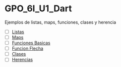 # GPO_6I_U1_Dart
Ejemplos de listas, maps, funciones, clases y herencia 
- [ ] [Listas](https://dartpad.dartlang.org/3dd9f4f862db7809c73e788efc3c71a2)
- [ ] [Maps](https://dartpad.dartlang.org/42539c7d880232f3ba0bfe98df328aac)
- [ ] [Funciones Basicas](https://dartpad.dartlang.org/44b3b7db329a65c6da91c81784ccae63)
- [ ] [Funcion Flecha](https://dartpad.dartlang.org/10daaf8dd951f7de3e414b33f420b8b2) 
- [ ] [Clases](https://dartpad.dartlang.org/2cdcad550c398fa00fce34128ede2a9a)
- [ ] [Herencias](https://dartpad.dartlang.org/0c92a7b955885969ca44c2630c0078d8)
